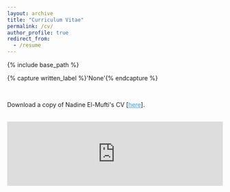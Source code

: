 ```yaml
---
layout: archive
title: "Curriculum Vitae"
permalink: /cv/
author_profile: true
redirect_from:
  - /resume
---
```


{% include base_path %}

{% capture written_label %}'None'{% endcapture %}

<br>

Download a copy of Nadine El-Mufti's CV [<a href="https://njayem.github.io/files/Nadine-El-Mufti-CV.pdf" style="color: #3B9AFF;">here</a>].

<br>

<embed src="https://njayem.github.io/files/Nadine-El-Mufti-CV.pdf" type="application/pdf" width="100%" />
